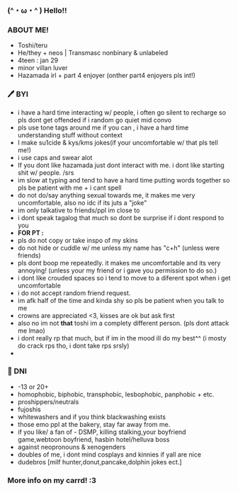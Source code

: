 ### (^・ω・^ ) Hello!!

### __ABOUT ME!__
- Toshi/teru
- He/they + neos | Transmasc nonbinary & unlabeled 
- 4teen : jan 29
- minor villan luver 
- Hazamada irl + part 4 enjoyer (onther part4 enjoyers pls int!)

### 🖊 BYI
- i have a hard time interacting w/ people, i often go silent to recharge so pls dont get offended if i random go quiet mid convo
- pls use tone tags around me if you can , i have a hard time understanding stuff without context 
- I make su1cide & kys/kms jokes(if your uncomfortable w/ that pls tell me!)
- i use caps and swear alot
- If you dont like hazamada just dont interact with me. i dont like starting shit w/ people. /srs
- im slow at typing and tend to have a hard time putting words together so pls be patient with me + i cant spell
- do not do/say anything sexual towards me, it makes me very uncomfortable, also no idc if its juts a "joke"
- im only talkative to friends/ppl im close to
- i dont speak tagalog that much so dont be surprise if i dont respond to you
-  __FOR PT :__
- pls do not copy or take inspo of my skins
- do not hide or cuddle w/ me unless my name has "c+h" (unless were friends)
- pls dont boop me repeatedly. it makes me uncomfortable and its very annoying! (unless your my friend or i gave you permission to do so.)
- i dont like crouded spaces so i tend to move to a diferent spot when i get uncomfortable
- i do not accept random friend request.
- im afk half of the time and kinda shy so pls be patient when you talk to me
- crowns are appreciated <3, kisses are ok but ask first 
- also no im not __that__ toshi im a complety different person. (pls dont attack me lmao)
- i dont really rp that much, but if im in the mood ill do my best^^ (i mosty do crack rps tho, i dont take rps srsly)
- 
### 🔪 DNI
- -13 or 20+
- homophobic, biphobic, transphobic, lesbophobic, panphobic + etc.
- proshippers/neutrals
- fujoshis 
- whitewashers and if you think blackwashing exists
- those emo ppl at the bakery, stay far away from me.
- if you like/ a fan of - DSMP, killing stalking,your boyfriend game,webtoon boyfriend, hasbin hotel/helluva boss
- against neopronouns & xenogenders
- doubles of me, i dont mind cosplays and kinnies if yall are nice
- dudebros [milf hunter,donut,pancake,dolphin jokes ect.]

### More info on my carrd! :3
